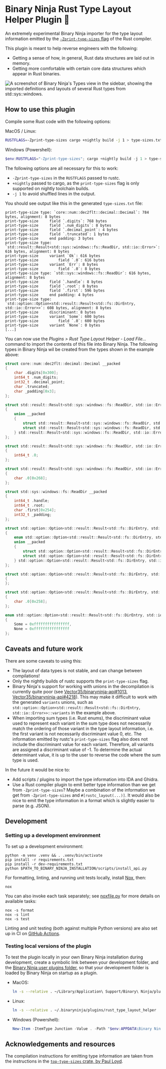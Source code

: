 # Binary Ninja Rust Type Layout Helper Plugin 🦀

An extremely experimental Binary Ninja importer for the type layout information emitted by the [`-Zprint-type-sizes` flag](https://nnethercote.github.io/perf-book/type-sizes.html) of the Rust compiler.

This plugin is meant to help reverse engineers with the following:
- Getting a sense of how, in general, Rust data structures are laid out in memory.
- Getting more comfortable with certain core data structures which appear in Rust binaries.

![A screenshot of Binary Ninja's Types view in the sidebar, showing the imported definitions and layouts of several Rust types from `std::sys::windows`.](images/std-sys-windows-types-border.png)

## How to use this plugin

Compile some Rust code with the following options:

MacOS / Linux:

```sh
RUSTFLAGS=-Zprint-type-sizes cargo +nightly build -j 1 > type-sizes.txt
```

Windows (Powershell):

```powershell
$env:RUSTFLAGS="-Zprint-type-sizes"; cargo +nightly build -j 1 > type-sizes.txt
```

The following options are all necessary for this to work:
- `-Zprint-type-sizes` in the `RUSTFLAGS` passed to rustc.
- `+nightly` passed to cargo, as the `print-type-sizes` flag is only supported on nightly toolchain builds.
- `-j 1` to avoid shuffled lines in the output.

You should see output like this in the generated `type-sizes.txt` file:

```
print-type-size type: `core::num::dec2flt::decimal::Decimal`: 784 bytes, alignment: 8 bytes
print-type-size     field `.digits`: 768 bytes
print-type-size     field `.num_digits`: 8 bytes
print-type-size     field `.decimal_point`: 4 bytes
print-type-size     field `.truncated`: 1 bytes
print-type-size     end padding: 3 bytes
print-type-size type: `std::result::Result<std::sys::windows::fs::ReadDir, std::io::Error>`: 616 bytes, alignment: 8 bytes
print-type-size     variant `Ok`: 616 bytes
print-type-size         field `.0`: 616 bytes
print-type-size     variant `Err`: 8 bytes
print-type-size         field `.0`: 8 bytes
print-type-size type: `std::sys::windows::fs::ReadDir`: 616 bytes, alignment: 8 bytes
print-type-size     field `.handle`: 8 bytes
print-type-size     field `.root`: 8 bytes
print-type-size     field `.first`: 596 bytes
print-type-size     end padding: 4 bytes
print-type-size type: `std::option::Option<std::result::Result<std::fs::DirEntry, std::io::Error>>`: 608 bytes, alignment: 8 bytes
print-type-size     discriminant: 8 bytes
print-type-size     variant `Some`: 600 bytes
print-type-size         field `.0`: 600 bytes
print-type-size     variant `None`: 0 bytes
[...]
```

You can now use the _Plugins > Rust Type Layout Helper - Load File..._ command to import the contents of this file into Binary Ninja. The following types in Binary Ninja wil be created from the types shown in the example above:

```c
struct core::num::dec2flt::decimal::Decimal __packed
{
    char .digits[0x300];
    int64_t .num_digits;
    int32_t .decimal_point;
    char .truncated;
    char _padding[0x3];
};

struct std::result::Result<std::sys::windows::fs::ReadDir, std::io::Error> __packed
{
    union __packed
    {
        struct std::result::Result<std::sys::windows::fs::ReadDir, std::io::Error>::Ok Ok;
        struct std::result::Result<std::sys::windows::fs::ReadDir, std::io::Error>::Err Err;
    } std::result::Result<std::sys::windows::fs::ReadDir, std::io::Error>::variants;
};

struct std::result::Result<std::sys::windows::fs::ReadDir, std::io::Error>::Err __packed
{
    int64_t .0;
};

struct std::result::Result<std::sys::windows::fs::ReadDir, std::io::Error>::Ok __packed
{
    char .0[0x268];
};

struct std::sys::windows::fs::ReadDir __packed
{
    int64_t .handle;
    int64_t .root;
    char .first[0x254];
    int32_t _padding;
};

struct std::option::Option<std::result::Result<std::fs::DirEntry, std::io::Error>> __packed
{
    enum std::option::Option<std::result::Result<std::fs::DirEntry, std::io::Error>>::discriminant discriminant;
    union __packed
    {
        struct std::option::Option<std::result::Result<std::fs::DirEntry, std::io::Error>>::Some Some;
        struct std::option::Option<std::result::Result<std::fs::DirEntry, std::io::Error>>::None None;
    } std::option::Option<std::result::Result<std::fs::DirEntry, std::io::Error>>::variants;
};

struct std::option::Option<std::result::Result<std::fs::DirEntry, std::io::Error>>::None __packed
{
};

struct std::option::Option<std::result::Result<std::fs::DirEntry, std::io::Error>>::Some __packed
{
    char .0[0x258];
};

enum std::option::Option<std::result::Result<std::fs::DirEntry, std::io::Error>>::discriminant : uint64_t
{
    Some = 0xffffffffffffffff,
    None = 0xffffffffffffffff
};
```

## Caveats and future work

There are some caveats to using this:
- The layout of data types is not stable, and can change between compilations!
- Only the nightly builds of rustc supports the `print-type-sizes` flag.
- Binary Ninja's support for working with unions in the decompilation is currently quite poor (see [Vector35/binaryninja-api#1013](https://github.com/Vector35/binaryninja-api/issues/1013), [Vector35/binaryninja-api#4218](https://github.com/Vector35/binaryninja-api/issues/4218)). This may make it difficult to work with the generated `variants` unions, such as `std::option::Option<std::result::Result<std::fs::DirEntry, std::io::Error>>::variants` in the example above.
- When importing sum types (i.e. Rust enums), the discriminant value used to represent each variant in the sum type does not necessarily match the ordering of those variant in the type layout information, i.e. the first variant is not necessarily discriminant value 0, etc. The information emitted by rustc's `print-type-sizes` flag also does not include the discriminant value for each variant. Therefore, all variants are assigned a discriminant value of -1. To determine the actual determinant value, it is up to the user to reverse the code where the sum type is used.

In the future it would be nice to:
- Add scripts / plugins to import the type information into IDA and Ghidra.
- Use a Rust compiler plugin to emit better type information than we get from `-Zprint-type-sizes`? Maybe a combination of the information we get from `-Zprint-type-sizes` and `#[rustc_layout(...)]`. It would also be nice to emit the type information in a format which is slightly easier to parse (e.g. JSON).

## Development

### Setting up a development environment

To set up a development environment:

```
python -m venv .venv && . .venv/bin/activate
pip install -r requirements.txt
pip install -r dev-requirements.txt
python $PATH_TO_BINARY_NINJA_INSTALLATION/scripts/install_api.py
```

For formatting, linting, and running unit tests locally, install [Nox](https://nox.thea.codes/en/stable/tutorial.html), then:

```
nox
```

You can also invoke each task separately; see [noxfile.py](noxfile.py) for more details on available tasks:

```
nox -s format
nox -s lint
nox -s test
```

Linting and unit testing (both against multiple Python versions) are also set up in CI on [GitHub Actions](.github/workflows/ci.yml).

### Testing local versions of the plugin

To test the plugin locally in your own Binary Ninja installation during development, create a symbolic link between your development folder, and the [Binary Ninja user plugins folder](https://docs.binary.ninja/guide/index.html#user-folder), so that your development folder is loaded by Binary Ninja on startup as a plugin.

- MacOS:

    ```sh
    ln -s --relative . ~/Library/Application\ Support/Binary\ Ninja/plugins/rust_type_layout_helper
    ```

- Linux:

    ```sh
    ln -s --relative . ~/.binaryninja/plugins/rust_type_layout_helper
    ```

- Windows (Powershell):
    ```powershell
    New-Item -ItemType Junction -Value . -Path "$env:APPDATA\Binary Ninja\plugins\rust_type_layout_helper"
    ```

## Acknowledgements and resources

The compilation instructions for emitting type information are taken from the instructions in the [`top-type-sizes` crate, by Paul Loyd](https://github.com/loyd/top-type-sizes).